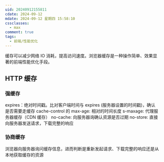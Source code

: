 ```yaml
---
uid: 20240912155811
cdate: 2024-09-12
mdate: 2024-09-12 星期四 15:58:10
cssclasses:
  - max
comment: true
tags:
  - 前端/性能优化
---
```

缓存可以减少网络 IO 消耗，提高访问速度。浏览器缓存是一种操作简单、效果显著的前端性能优化手段。

## HTTP 缓存
### 强缓存
expires：绝对时间戳。比对客户端时间与 expires (服务器设置的时间戳)，确认是否需要走缓存
cache-control 的 max-age: 相对的时间长度
s-maxage: 代理服务器缓存（CDN 缓存）
no-cache: 向服务器询确认资源是否过期
no-store:  直接向服务器发送请求，下载完整的响应
### 协商缓存
浏览器向服务器询问缓存信息，进而判断是重新发起请求、下载完整的响应还是从本地获取缓存的资源